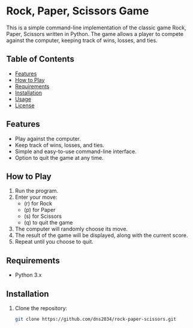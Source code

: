 # Rock, Paper, Scissors Game

This is a simple command-line implementation of the classic game Rock, Paper, Scissors written in Python. The game allows a player to compete against the computer, keeping track of wins, losses, and ties.

## Table of Contents

- [Features](#features)
- [How to Play](#how-to-play)
- [Requirements](#requirements)
- [Installation](#installation)
- [Usage](#usage)
- [License](#license)

## Features

- Play against the computer.
- Keep track of wins, losses, and ties.
- Simple and easy-to-use command-line interface.
- Option to quit the game at any time.

## How to Play

1. Run the program.
2. Enter your move:
   - (r) for Rock
   - (p) for Paper
   - (s) for Scissors
   - (q) to quit the game
3. The computer will randomly choose its move.
4. The result of the game will be displayed, along with the current score.
5. Repeat until you choose to quit.

## Requirements

- Python 3.x

## Installation

1. Clone the repository:
   ```bash
   git clone https://github.com/dns2034/rock-paper-scissors.git
